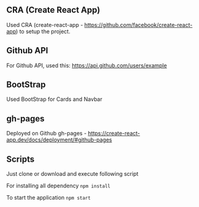 ## CRA (Create React App)

Used CRA (create-react-app - https://github.com/facebook/create-react-app) to setup the project.

## Github API
For Github API, used this: https://api.github.com/users/example

## BootStrap
Used BootStrap for Cards and Navbar 

## gh-pages
Deployed on Github gh-pages - https://create-react-app.dev/docs/deployment/#github-pages

## Scripts
Just clone or download and execute following script

For installing all dependency
`npm install`

To start the application
`npm start`



